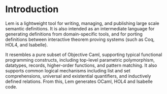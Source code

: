 # Introduction

Lem is a lightweight tool for writing, managing, and publishing large scale
semantic definitions. It is also intended as an intermediate language for
generating definitions from domain-specific tools, and for porting definitions
between interactive theorem proving systems (such as Coq, HOL4, and Isabelle).

It resembles a pure subset of Objective Caml, supporting typical functional
programming constructs, including top-level parametric polymorphism, datatypes,
records, higher-order functions, and pattern matching. It also supports common
logical mechanisms including list and set comprehensions, universal and
existential quantifiers, and inductively defined relations. From this, Lem
generates OCaml, HOL4 and Isabelle code.

